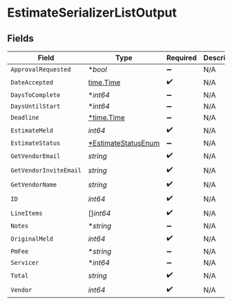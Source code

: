 # EstimateSerializerListOutput


## Fields

| Field                                                            | Type                                                             | Required                                                         | Description                                                      |
| ---------------------------------------------------------------- | ---------------------------------------------------------------- | ---------------------------------------------------------------- | ---------------------------------------------------------------- |
| `ApprovalRequested`                                              | **bool*                                                          | :heavy_minus_sign:                                               | N/A                                                              |
| `DateAccepted`                                                   | [time.Time](https://pkg.go.dev/time#Time)                        | :heavy_check_mark:                                               | N/A                                                              |
| `DaysToComplete`                                                 | **int64*                                                         | :heavy_minus_sign:                                               | N/A                                                              |
| `DaysUntilStart`                                                 | **int64*                                                         | :heavy_minus_sign:                                               | N/A                                                              |
| `Deadline`                                                       | [*time.Time](https://pkg.go.dev/time#Time)                       | :heavy_minus_sign:                                               | N/A                                                              |
| `EstimateMeld`                                                   | *int64*                                                          | :heavy_check_mark:                                               | N/A                                                              |
| `EstimateStatus`                                                 | [*EstimateStatusEnum](../../models/shared/estimatestatusenum.md) | :heavy_minus_sign:                                               | N/A                                                              |
| `GetVendorEmail`                                                 | *string*                                                         | :heavy_check_mark:                                               | N/A                                                              |
| `GetVendorInviteEmail`                                           | *string*                                                         | :heavy_check_mark:                                               | N/A                                                              |
| `GetVendorName`                                                  | *string*                                                         | :heavy_check_mark:                                               | N/A                                                              |
| `ID`                                                             | *int64*                                                          | :heavy_check_mark:                                               | N/A                                                              |
| `LineItems`                                                      | []*int64*                                                        | :heavy_check_mark:                                               | N/A                                                              |
| `Notes`                                                          | **string*                                                        | :heavy_minus_sign:                                               | N/A                                                              |
| `OriginalMeld`                                                   | *int64*                                                          | :heavy_check_mark:                                               | N/A                                                              |
| `PmFee`                                                          | **string*                                                        | :heavy_minus_sign:                                               | N/A                                                              |
| `Servicer`                                                       | **int64*                                                         | :heavy_minus_sign:                                               | N/A                                                              |
| `Total`                                                          | *string*                                                         | :heavy_check_mark:                                               | N/A                                                              |
| `Vendor`                                                         | *int64*                                                          | :heavy_check_mark:                                               | N/A                                                              |